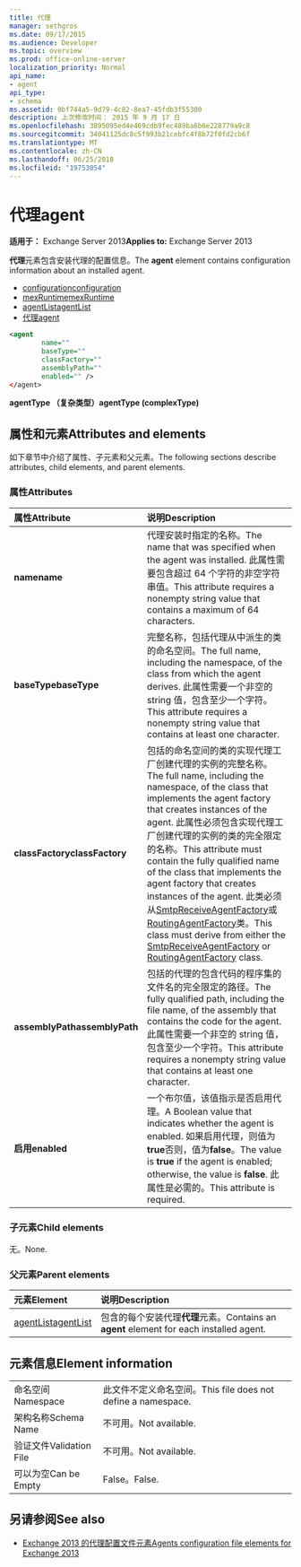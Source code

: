 ```yaml
---
title: 代理
manager: sethgros
ms.date: 09/17/2015
ms.audience: Developer
ms.topic: overview
ms.prod: office-online-server
localization_priority: Normal
api_name:
- agent
api_type:
- schema
ms.assetid: 0bf744a5-9d79-4c82-8ea7-45fdb3f55300
description: 上次修改时间： 2015 年 9 月 17 日
ms.openlocfilehash: 3895095ed4e469cdb9fec489ba6b6e228779a9c8
ms.sourcegitcommit: 34041125dc8c5f993b21cebfc4f8b72f0fd2cb6f
ms.translationtype: MT
ms.contentlocale: zh-CN
ms.lasthandoff: 06/25/2018
ms.locfileid: "19753054"
---
```

# <a name="agent"></a><span data-ttu-id="ca2c9-103">代理</span><span class="sxs-lookup"><span data-stu-id="ca2c9-103">agent</span></span>
  
<span data-ttu-id="ca2c9-104">**适用于：** Exchange Server 2013</span><span class="sxs-lookup"><span data-stu-id="ca2c9-104">**Applies to:** Exchange Server 2013</span></span>
  
<span data-ttu-id="ca2c9-105">**代理**元素包含安装代理的配置信息。</span><span class="sxs-lookup"><span data-stu-id="ca2c9-105">The **agent** element contains configuration information about an installed agent.</span></span> 
  
- [<span data-ttu-id="ca2c9-106">configuration</span><span class="sxs-lookup"><span data-stu-id="ca2c9-106">configuration</span></span>](configuration.md) 
- [<span data-ttu-id="ca2c9-107">mexRuntime</span><span class="sxs-lookup"><span data-stu-id="ca2c9-107">mexRuntime</span></span>](mexruntime.md)
- [<span data-ttu-id="ca2c9-108">agentList</span><span class="sxs-lookup"><span data-stu-id="ca2c9-108">agentList</span></span>](agentlist.md)
- [<span data-ttu-id="ca2c9-109">代理</span><span class="sxs-lookup"><span data-stu-id="ca2c9-109">agent</span></span>](agent.md)
  
```XML
<agent
        name=""
        baseType=""
        classFactory=""
        assemblyPath=""
        enabled="" />
</agent>
```

<span data-ttu-id="ca2c9-110">**agentType （复杂类型）**</span><span class="sxs-lookup"><span data-stu-id="ca2c9-110">**agentType (complexType)**</span></span>

## <a name="attributes-and-elements"></a><span data-ttu-id="ca2c9-111">属性和元素</span><span class="sxs-lookup"><span data-stu-id="ca2c9-111">Attributes and elements</span></span>

<span data-ttu-id="ca2c9-112">如下章节中介绍了属性、子元素和父元素。</span><span class="sxs-lookup"><span data-stu-id="ca2c9-112">The following sections describe attributes, child elements, and parent elements.</span></span>
  
### <a name="attributes"></a><span data-ttu-id="ca2c9-113">属性</span><span class="sxs-lookup"><span data-stu-id="ca2c9-113">Attributes</span></span>

|<span data-ttu-id="ca2c9-114">**属性**</span><span class="sxs-lookup"><span data-stu-id="ca2c9-114">**Attribute**</span></span>|<span data-ttu-id="ca2c9-115">**说明**</span><span class="sxs-lookup"><span data-stu-id="ca2c9-115">**Description**</span></span>|
|:-----|:-----|
|<span data-ttu-id="ca2c9-116">**name**</span><span class="sxs-lookup"><span data-stu-id="ca2c9-116">**name**</span></span> <br/> |<span data-ttu-id="ca2c9-117">代理安装时指定的名称。</span><span class="sxs-lookup"><span data-stu-id="ca2c9-117">The name that was specified when the agent was installed.</span></span> <span data-ttu-id="ca2c9-118">此属性需要包含超过 64 个字符的非空字符串值。</span><span class="sxs-lookup"><span data-stu-id="ca2c9-118">This attribute requires a nonempty string value that contains a maximum of 64 characters.</span></span>  <br/> |
|<span data-ttu-id="ca2c9-119">**baseType**</span><span class="sxs-lookup"><span data-stu-id="ca2c9-119">**baseType**</span></span> <br/> |<span data-ttu-id="ca2c9-120">完整名称，包括代理从中派生的类的命名空间。</span><span class="sxs-lookup"><span data-stu-id="ca2c9-120">The full name, including the namespace, of the class from which the agent derives.</span></span> <span data-ttu-id="ca2c9-121">此属性需要一个非空的 string 值，包含至少一个字符。</span><span class="sxs-lookup"><span data-stu-id="ca2c9-121">This attribute requires a nonempty string value that contains at least one character.</span></span>  <br/> |
|<span data-ttu-id="ca2c9-122">**classFactory**</span><span class="sxs-lookup"><span data-stu-id="ca2c9-122">**classFactory**</span></span> <br/> |<span data-ttu-id="ca2c9-123">包括的命名空间的类的实现代理工厂创建代理的实例的完整名称。</span><span class="sxs-lookup"><span data-stu-id="ca2c9-123">The full name, including the namespace, of the class that implements the agent factory that creates instances of the agent.</span></span> <span data-ttu-id="ca2c9-124">此属性必须包含实现代理工厂创建代理的实例的类的完全限定的名称。</span><span class="sxs-lookup"><span data-stu-id="ca2c9-124">This attribute must contain the fully qualified name of the class that implements the agent factory that creates instances of the agent.</span></span> <span data-ttu-id="ca2c9-125">此类必须从[SmtpReceiveAgentFactory](https://msdn.microsoft.com/library/Microsoft.Exchange.Data.Transport.Smtp.SmtpReceiveAgentFactory.aspx)或[RoutingAgentFactory](https://msdn.microsoft.com/library/Microsoft.Exchange.Data.Transport.Routing.RoutingAgentFactory.aspx)类。</span><span class="sxs-lookup"><span data-stu-id="ca2c9-125">This class must derive from either the [SmtpReceiveAgentFactory](https://msdn.microsoft.com/library/Microsoft.Exchange.Data.Transport.Smtp.SmtpReceiveAgentFactory.aspx) or [RoutingAgentFactory](https://msdn.microsoft.com/library/Microsoft.Exchange.Data.Transport.Routing.RoutingAgentFactory.aspx) class.</span></span>  <br/> |
|<span data-ttu-id="ca2c9-126">**assemblyPath**</span><span class="sxs-lookup"><span data-stu-id="ca2c9-126">**assemblyPath**</span></span> <br/> |<span data-ttu-id="ca2c9-127">包括的代理的包含代码的程序集的文件名的完全限定的路径。</span><span class="sxs-lookup"><span data-stu-id="ca2c9-127">The fully qualified path, including the file name, of the assembly that contains the code for the agent.</span></span> <span data-ttu-id="ca2c9-128">此属性需要一个非空的 string 值，包含至少一个字符。</span><span class="sxs-lookup"><span data-stu-id="ca2c9-128">This attribute requires a nonempty string value that contains at least one character.</span></span>  <br/> |
|<span data-ttu-id="ca2c9-129">**启用**</span><span class="sxs-lookup"><span data-stu-id="ca2c9-129">**enabled**</span></span> <br/> |<span data-ttu-id="ca2c9-130">一个布尔值，该值指示是否启用代理。</span><span class="sxs-lookup"><span data-stu-id="ca2c9-130">A Boolean value that indicates whether the agent is enabled.</span></span> <span data-ttu-id="ca2c9-131">如果启用代理，则值为**true**否则，值为**false**。</span><span class="sxs-lookup"><span data-stu-id="ca2c9-131">The value is **true** if the agent is enabled; otherwise, the value is **false**.</span></span> <span data-ttu-id="ca2c9-132">此属性是必需的。</span><span class="sxs-lookup"><span data-stu-id="ca2c9-132">This attribute is required.</span></span>  <br/> |
   
### <a name="child-elements"></a><span data-ttu-id="ca2c9-133">子元素</span><span class="sxs-lookup"><span data-stu-id="ca2c9-133">Child elements</span></span>

<span data-ttu-id="ca2c9-134">无。</span><span class="sxs-lookup"><span data-stu-id="ca2c9-134">None.</span></span>
  
### <a name="parent-elements"></a><span data-ttu-id="ca2c9-135">父元素</span><span class="sxs-lookup"><span data-stu-id="ca2c9-135">Parent elements</span></span>

|<span data-ttu-id="ca2c9-136">**元素**</span><span class="sxs-lookup"><span data-stu-id="ca2c9-136">**Element**</span></span>|<span data-ttu-id="ca2c9-137">**说明**</span><span class="sxs-lookup"><span data-stu-id="ca2c9-137">**Description**</span></span>|
|:-----|:-----|
|[<span data-ttu-id="ca2c9-138">agentList</span><span class="sxs-lookup"><span data-stu-id="ca2c9-138">agentList</span></span>](agentlist.md) <br/> |<span data-ttu-id="ca2c9-139">包含的每个安装代理**代理**元素。</span><span class="sxs-lookup"><span data-stu-id="ca2c9-139">Contains an **agent** element for each installed agent.</span></span>  <br/> |
   
## <a name="element-information"></a><span data-ttu-id="ca2c9-140">元素信息</span><span class="sxs-lookup"><span data-stu-id="ca2c9-140">Element information</span></span>

|||
|:-----|:-----|
|<span data-ttu-id="ca2c9-141">命名空间</span><span class="sxs-lookup"><span data-stu-id="ca2c9-141">Namespace</span></span>  <br/> |<span data-ttu-id="ca2c9-142">此文件不定义命名空间。</span><span class="sxs-lookup"><span data-stu-id="ca2c9-142">This file does not define a namespace.</span></span>  <br/> |
|<span data-ttu-id="ca2c9-143">架构名称</span><span class="sxs-lookup"><span data-stu-id="ca2c9-143">Schema Name</span></span>  <br/> |<span data-ttu-id="ca2c9-144">不可用。</span><span class="sxs-lookup"><span data-stu-id="ca2c9-144">Not available.</span></span>  <br/> |
|<span data-ttu-id="ca2c9-145">验证文件</span><span class="sxs-lookup"><span data-stu-id="ca2c9-145">Validation File</span></span>  <br/> |<span data-ttu-id="ca2c9-146">不可用。</span><span class="sxs-lookup"><span data-stu-id="ca2c9-146">Not available.</span></span>  <br/> |
|<span data-ttu-id="ca2c9-147">可以为空</span><span class="sxs-lookup"><span data-stu-id="ca2c9-147">Can be Empty</span></span>  <br/> |<span data-ttu-id="ca2c9-148">False。</span><span class="sxs-lookup"><span data-stu-id="ca2c9-148">False.</span></span>  <br/> |
   
## <a name="see-also"></a><span data-ttu-id="ca2c9-149">另请参阅</span><span class="sxs-lookup"><span data-stu-id="ca2c9-149">See also</span></span>

- [<span data-ttu-id="ca2c9-150">Exchange 2013 的代理配置文件元素</span><span class="sxs-lookup"><span data-stu-id="ca2c9-150">Agents configuration file elements for Exchange 2013</span></span>](agents-configuration-file-elements-for-exchange-2013.md)

